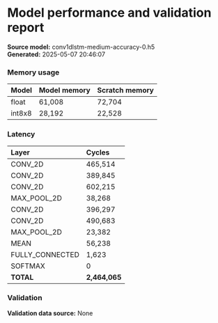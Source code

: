 # Model performance and validation report
**Source model:** conv1dlstm-medium-accuracy-0.h5  
**Generated:** 2025-05-07 20:46:07

### Memory usage
| Model | Model memory | Scratch memory |
| :--- | :--- | :--- |
| float | 61,008 | 72,704 |
| int8x8 | 28,192 | 22,528 |

### Latency
| Layer | Cycles |
| :--- | :--- |
| CONV_2D | 465,514 |
| CONV_2D | 389,845 |
| CONV_2D | 602,215 |
| MAX_POOL_2D | 38,268 |
| CONV_2D | 396,297 |
| CONV_2D | 490,683 |
| MAX_POOL_2D | 23,382 |
| MEAN | 56,238 |
| FULLY_CONNECTED | 1,623 |
| SOFTMAX | 0 |
| **TOTAL** | **2,464,065** |

### Validation
**Validation data source:** None
